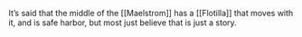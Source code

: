 It’s said that the middle of the [[Maelstrom]] has a [[Flotilla]] that moves with it, and is safe harbor, but most just believe that is just a story.